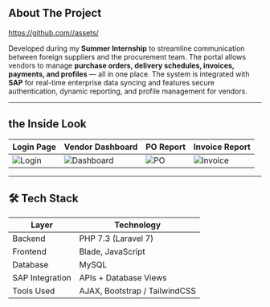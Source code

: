## About The Project

https://github.com//assets/

Developed during my **Summer Internship** to streamline communication between foreign suppliers and the procurement team. The portal allows vendors to manage **purchase orders, delivery schedules, invoices, payments, and profiles** — all in one place.
The system is integrated with **SAP** for real-time enterprise data syncing and features secure authentication, dynamic reporting, and profile management for vendors.

---

## the Inside Look

| Login Page | Vendor Dashboard | PO Report | Invoice Report |
|------------|------------------|-----------|----------------|
| ![Login](public/screenshots/login.png) | ![Dashboard](public/screenshots/dashboard.png) | ![PO](public/screenshots/po_report.png) | ![Invoice](public/screenshots/invoice_report.png) |

---

## 🛠️ Tech Stack

| Layer       | Technology             |
|-------------|-------------------------|
| Backend     | PHP 7.3 (Laravel 7)     |
| Frontend    | Blade, JavaScript       |
| Database    | MySQL                   |
| SAP Integration | APIs + Database Views |
| Tools Used  | AJAX, Bootstrap / TailwindCSS  |


